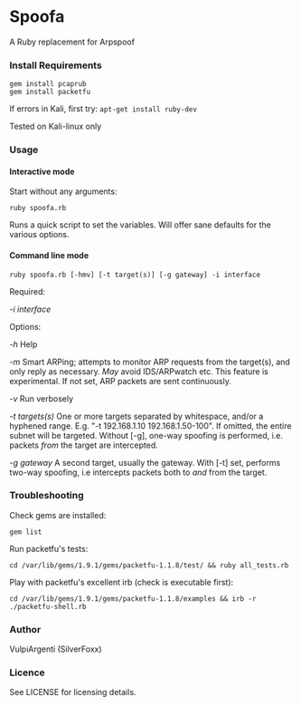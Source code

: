 # Spoofa

A Ruby replacement for Arpspoof

### Install Requirements

```gem install pcaprub```  
```gem install packetfu```

If errors in Kali, first try: ```apt-get install ruby-dev```

Tested on Kali-linux only

### Usage

#### Interactive mode

Start without any arguments:

```ruby spoofa.rb```

Runs a quick script to set the variables. Will offer sane defaults for the various options.

#### Command line mode

```ruby spoofa.rb [-hmv] [-t target(s)] [-g gateway] -i interface```

Required:

*-i interface*

Options: 

*-h* Help

*-m* Smart ARPing; attempts to monitor ARP requests from the target(s), and only reply as necessary. *May* avoid IDS/ARPwatch etc. This feature is experimental. If not set, ARP packets are sent continuously.

*-v* Run verbosely

*-t targets(s)* One or more targets separated by whitespace, and/or a hyphened range. E.g. "-t 192.168.1.10 192.168.1.50-100". If omitted, the entire subnet will be targeted. Without [-g], one-way spoofing is performed, i.e. packets *from* the target are intercepted.

*-g gateway* A second target, usually the gateway. With [-t] set, performs two-way spoofing, i.e intercepts packets both to *and* from the target.


### Troubleshooting

Check gems are installed:

```gem list```

Run packetfu's tests:

```cd /var/lib/gems/1.9.1/gems/packetfu-1.1.8/test/ && ruby all_tests.rb```

Play with packetfu's excellent irb (check is executable first):

```cd /var/lib/gems/1.9.1/gems/packetfu-1.1.8/examples && irb -r ./packetfu-shell.rb``` 

### Author

VulpiArgenti (SilverFoxx)

### Licence

See LICENSE for licensing details.

